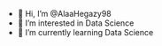 - 👋 Hi, I’m @AlaaHegazy98
- 👀 I’m interested in Data Science
- 🌱 I’m currently learning Data Science
<!---
AlaaHegazy98/AlaaHegazy98 is a ✨ special ✨ repository because its `README.md` (this file) appears on your GitHub profile.
You can click the Preview link to take a look at your changes.
--->
